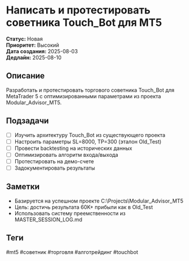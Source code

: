 # Написать и протестировать советника Touch_Bot для MT5

**Статус:** Новая  
**Приоритет:** Высокий  
**Дата создания:** 2025-08-03  
**Дедлайн:** 2025-08-10  

## Описание
Разработать и протестировать торгового советника Touch_Bot для MetaTrader 5 с оптимизированными параметрами из проекта Modular_Advisor_MT5.

## Подзадачи
- [ ] Изучить архитектуру Touch_Bot из существующего проекта
- [ ] Настроить параметры SL=8000, TP=300 (эталон Old_Test)
- [ ] Провести backtesting на исторических данных
- [ ] Оптимизировать алгоритм входа/выхода
- [ ] Протестировать на демо-счете
- [ ] Задокументировать результаты

## Заметки
- Базируется на успешном проекте C:\Projects\Modular_Advisor_MT5
- Цель: достичь результата 60K+ прибыли как в Old_Test
- Использовать систему преемственности из MASTER_SESSION_LOG.md

## Теги
#mt5 #советник #торговля #алготрейдинг #touchbot